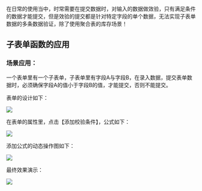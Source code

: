 在日常的使用当中，时常需要在提交数据时，对输入的数据做效验，只有满足条件的数据才能提交，但是效验的提交都是针对特定字段的单个数据，无法实现子表单数据的多条数据验证，除了使用聚合表的库存场景！

## 子表单函数的应用

### 场景应用：
一个表单里有一个子表单，子表单里有字段A与字段B，在录入数据，提交表单数据时，必须确保字段A的值小于字段B的值，才能提交，否则不能提交。

表单的设计如下：

![](../img/6-3-7-1-1i1.png)

在表单的属性里，点击【添加校验条件】，公式如下：

![](../img/6-3-7-1-1i2.png)

添加公式的动态操作图如下：

![](../img/6-3-7-1-1i3.gif)

最终效果演示：

![](../img/6-3-7-1-1i4.gif)


